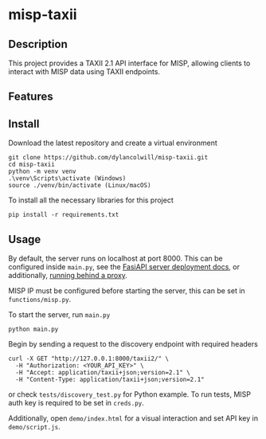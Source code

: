 # misp-taxii

## Description

This project provides a TAXII 2.1 API interface for MISP, allowing clients to interact with MISP data using TAXII endpoints.

## Features

## Install
Download the latest repository and create a virtual environment
```
git clone https://github.com/dylancolwill/misp-taxii.git
cd misp-taxii
python -m venv venv
.\venv\Scripts\activate (Windows)
source ./venv/bin/activate (Linux/macOS)
```

To install all the necessary libraries for this project
```
pip install -r requirements.txt
```

## Usage
By default, the server runs on localhost at port 8000. This can be configured inside `main.py`, see the [FasiAPI server deployment docs](https://fastapi.tiangolo.com/deployment/manually/#run-the-server-program), or additionally, [running behind a proxy](https://fastapi.tiangolo.com/ja/advanced/behind-a-proxy/).


MISP IP must be configured before starting the server, this can be set in `functions/misp.py`.


To start the server, run `main.py`
```
python main.py
```


Begin by sending a request to the discovery endpoint with required headers
```
curl -X GET "http://127.0.0.1:8000/taxii2/" \
  -H "Authorization: <YOUR_API_KEY>" \
  -H "Accept: application/taxii+json;version=2.1" \
  -H "Content-Type: application/taxii+json;version=2.1"
```
or check `tests/discovery_test.py` for Python example. To run tests, MISP auth key is required to be set in `creds.py`.


Additionally, open `demo/index.html` for a visual interaction and set API key in `demo/script.js`.